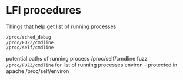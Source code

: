 # LFI procedures
Things that help get list of running processes
```
/proc/sched_debug
/proc/FUZZ/cmdline
/proc/self/cmdline
```
potential paths of running process
/proc/self/cmdline
fuzz `/proc/FUZZ/cmdline` for list of running processes
environ - protected in apache
/proc/self/environ
